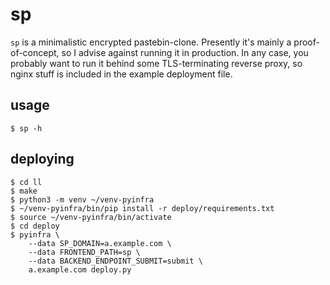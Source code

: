 # sp

`sp` is a minimalistic encrypted pastebin-clone. Presently it's mainly
a proof-of-concept, so I advise against running it in production. In
any case, you probably want to run it behind some TLS-terminating
reverse proxy, so nginx stuff is included in the example deployment
file.

## usage

	$ sp -h

## deploying

	$ cd ll
	$ make
	$ python3 -m venv ~/venv-pyinfra
	$ ~/venv-pyinfra/bin/pip install -r deploy/requirements.txt
	$ source ~/venv-pyinfra/bin/activate
	$ cd deploy
	$ pyinfra \
		--data SP_DOMAIN=a.example.com \
		--data FRONTEND_PATH=sp \
		--data BACKEND_ENDPOINT_SUBMIT=submit \
		a.example.com deploy.py
